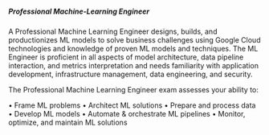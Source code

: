 ##### Professional Machine-Learning Engineer
A Professional Machine Learning Engineer designs, builds, and productionizes ML models to solve business challenges using Google Cloud technologies and knowledge of proven ML models and techniques. The ML Engineer is proficient in all aspects of model architecture, data pipeline interaction, and metrics interpretation and needs familiarity with application development, infrastructure management, data engineering, and security.

The Professional Machine Learning Engineer exam assesses your ability to:

• Frame ML problems
• Architect ML solutions
• Prepare and process data
• Develop ML models
• Automate & orchestrate ML pipelines
• Monitor, optimize, and maintain ML solutions
